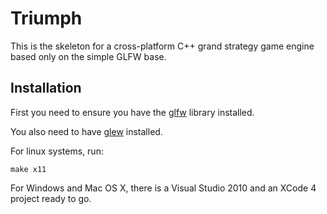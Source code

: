Triumph
=======

This is the skeleton for a cross-platform C++ grand strategy game 
engine based only on the simple GLFW base.

Installation
------------

First you need to ensure you have the [glfw](http://www.glfw.org) library installed.

You also need to have [glew](http://glew.sourceforge.net/) installed.

For linux systems, run:
	
	make x11

For Windows and Mac OS X, there is a Visual Studio 2010 and an XCode 4 project
ready to go.
